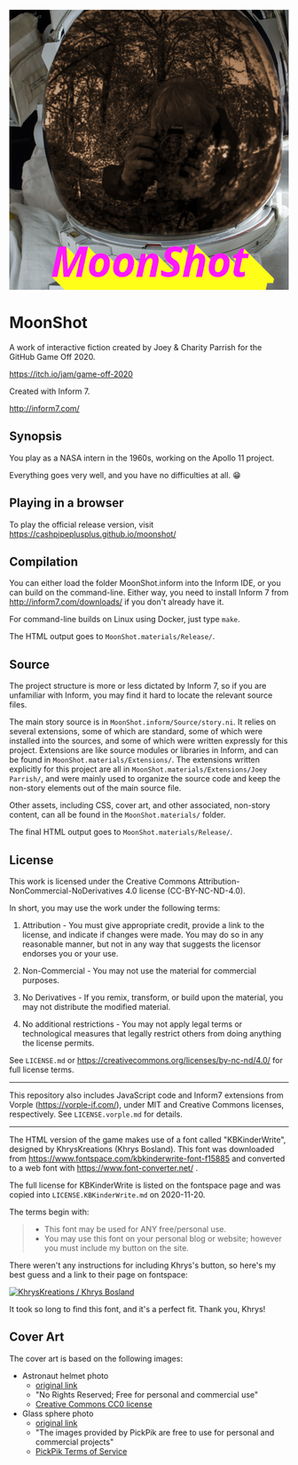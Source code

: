 ![MoonShot cover art: an image of a camera reflected in an astronaut's helmet](MoonShot.materials/Cover.png)

# MoonShot

A work of interactive fiction created by Joey & Charity Parrish for the GitHub
Game Off 2020.

https://itch.io/jam/game-off-2020

Created with Inform 7.

http://inform7.com/


## Synopsis

You play as a NASA intern in the 1960s, working on the Apollo 11 project.

Everything goes very well, and you have no difficulties at all.  :grin:


## Playing in a browser

To play the official release version, visit
https://cashpipeplusplus.github.io/moonshot/


## Compilation

You can either load the folder MoonShot.inform into the Inform IDE, or you can
build on the command-line.  Either way, you need to install Inform 7 from
http://inform7.com/downloads/ if you don't already have it.

For command-line builds on Linux using Docker, just type `make`.

The HTML output goes to `MoonShot.materials/Release/`.


## Source

The project structure is more or less dictated by Inform 7, so if you are
unfamiliar with Inform, you may find it hard to locate the relevant source
files.

The main story source is in `MoonShot.inform/Source/story.ni`.  It relies on
several extensions, some of which are standard, some of which were installed
into the sources, and some of which were written expressly for this project.
Extensions are like source modules or libraries in Inform, and can be found in
`MoonShot.materials/Extensions/`.  The extensions written explicitly for this
project are all in `MoonShot.materials/Extensions/Joey Parrish/`, and were
mainly used to organize the source code and keep the non-story elements out of
the main source file.

Other assets, including CSS, cover art, and other associated, non-story
content, can all be found in the `MoonShot.materials/` folder.

The final HTML output goes to `MoonShot.materials/Release/`.


## License

This work is licensed under the Creative Commons
Attribution-NonCommercial-NoDerivatives 4.0 license (CC-BY-NC-ND-4.0).

In short, you may use the work under the following terms:

1. Attribution - You must give appropriate credit, provide a link to the
license, and indicate if changes were made. You may do so in any reasonable
manner, but not in any way that suggests the licensor endorses you or your use.

2. Non-Commercial - You may not use the material for commercial purposes.

3. No Derivatives - If you remix, transform, or build upon the material, you
may not distribute the modified material.

4. No additional restrictions - You may not apply legal terms or technological
measures that legally restrict others from doing anything the license permits.

See `LICENSE.md` or https://creativecommons.org/licenses/by-nc-nd/4.0/ for full
license terms.

-----

This repository also includes JavaScript code and Inform7 extensions from
Vorple (https://vorple-if.com/), under MIT and Creative Commons licenses,
respectively.  See `LICENSE.vorple.md` for details.

-----

The HTML version of the game makes use of a font called "KBKinderWrite",
designed by KhrysKreations (Khrys Bosland).  This font was downloaded from
https://www.fontspace.com/kbkinderwrite-font-f15885 and converted to a web font
with https://www.font-converter.net/ .

The full license for KBKinderWrite is listed on the fontspace page and was
copied into `LICENSE.KBKinderWrite.md` on 2020-11-20.

The terms begin with:

> * This font may be used for ANY free/personal use.
> * You may use this font on your personal blog or website; however you must
>   include my button on the site.

There weren't any instructions for including Khrys's button, so here's my best
guess and a link to their page on fontspace:

[![KhrysKreations / Khrys Bosland](https://img.fontspace.co/gallery/160x160/1/6ed0b50b0b0f4c4b89011ee4a20a54ec.png)](https://www.fontspace.com/khryskreations)

It took so long to find this font, and it's a perfect fit.  Thank you, Khrys!


## Cover Art

The cover art is based on the following images:
 - Astronaut helmet photo
   - [original link](https://pxhere.com/en/photo/116453)
   - "No Rights Reserved; Free for personal and commercial use"
   - [Creative Commons CC0 license](https://creativecommons.org/share-your-work/public-domain/cc0/)
 - Glass sphere photo
   - [original link](https://www.pickpik.com/photographer-hobby-profession-glass-ball-leisure-leisure-activity-142240)
   - "The images provided by PickPik are free to use for personal and
     commercial projects"
   - [PickPik Terms of Service](https://www.pickpik.com/terms-of-service)
